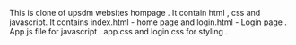 This is clone of upsdm websites hompage . 
It contain html , css and javascript.
It contains index.html - home page and login.html - Login page .
App.js file for javascript .
app.css and login.css for styling .
